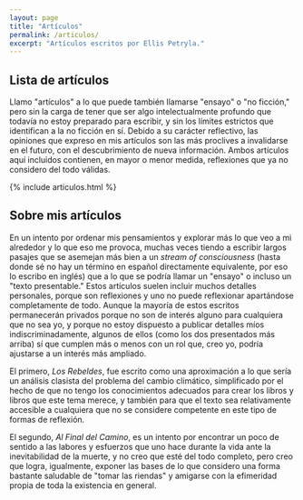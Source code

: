 ```yaml
---
layout: page
title: "Artículos"
permalink: /articulos/
excerpt: "Artículos escritos por Ellis Petryla."
---
```

## Lista de artículos
Llamo "artículos" a lo que puede también llamarse "ensayo" o "no ficción," pero sin la carga de tener que ser algo intelectualmente profundo que todavía no estoy preparado para escribir, y sin los límites estrictos que identifican a la no ficción en sí. Debido a su carácter reflectivo, las opiniones que expreso en mis artículos son las más proclives a invalidarse en el futuro, con el descubrimiento de nueva información. Ambos artículos aquí incluidos contienen, en mayor o menor medida, reflexiones que ya no considero del todo válidas.

{% include articulos.html %}

## Sobre mis artículos
En un intento por ordenar mis pensamientos y explorar más lo que veo a mi alrededor y lo que eso me provoca, muchas veces tiendo a escribir largos pasajes que se asemejan más bien a un *stream of consciousness* (hasta donde sé no hay un término en español directamente equivalente, por eso lo escribo en inglés) que a lo que se podría llamar un "ensayo" o incluso un "texto presentable." Estos artículos suelen incluir muchos detalles personales, porque son reflexiones y uno no puede reflexionar apartándose completamente de todo. Aunque la mayoría de estos escritos permanecerán privados porque no son de interés alguno para cualquiera que no sea yo, y porque no estoy dispuesto a publicar detalles míos indiscriminadamente, algunos de ellos (como los dos presentados más arriba) sí que cumplen más o menos con un rol que, creo yo, podría ajustarse a un interés más ampliado. 

El primero, *Los Rebeldes*, fue escrito como una aproximación a lo que sería un análisis clasista del problema del cambio climático, simplificado por el hecho de que no tengo los conocimientos adecuados para crear los libros y libros que este tema merece, y también para que el texto sea relativamente accesible a cualquiera que no se considere competente en este tipo de formas de reflexión.

El segundo, *Al Final del Camino*, es un intento por encontrar un poco de sentido a las labores y esfuerzos que uno hace durante la vida ante la inevitabilidad de la muerte, y no creo que esté del todo completo, pero creo que logra, igualmente, exponer las bases de lo que considero una forma bastante saludable de "tomar las riendas" y amigarse con la efimeridad propia de toda la existencia en general.

